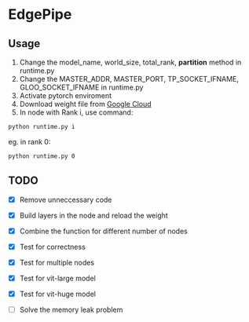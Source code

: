 # EdgePipe


## Usage

1. Change the model_name, world_size, total_rank, **partition** method in runtime.py
2. Change the MASTER_ADDR, MASTER_PORT, TP_SOCKET_IFNAME, GLOO_SOCKET_IFNAME in runtime.py 
3. Activate pytorch enviroment
4. Download weight file from [Google Cloud](https://console.cloud.google.com/storage/browser/vit_models;tab=objects?pageState=(%22StorageObjectListTable%22:(%22f%22:%22%255B%255D%22))&prefix=&forceOnObjectsSortingFiltering=false)
5. In node with Rank i, use command:

```sh
python runtime.py i
```
eg. in rank 0:

```sh
python runtime.py 0
```


## TODO

- [x] Remove unneccessary code
- [x] Build layers in the node and reload the weight 
- [x] Combine the function for different number of nodes
- [x] Test for correctness
- [x] Test for multiple nodes 
- [x] Test for vit-large model
- [x] Test for vit-huge model
- [ ] Solve the memory leak problem


